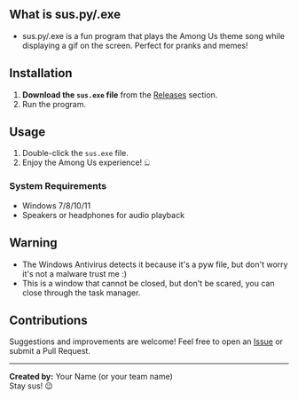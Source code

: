 ## What is sus.py/.exe
- sus.py/.exe is a fun program that plays the Among Us theme song while displaying a gif on the screen. Perfect for pranks and memes!

## Installation

1. **Download the `sus.exe` file** from the [Releases](https://github.com/ufo-lab/among-us-sus/releases) section.
2.   Run the program.

## Usage

1. Double-click the `sus.exe` file.
2. Enjoy the Among Us experience! ඞ

### System Requirements
- Windows 7/8/10/11
- Speakers or headphones for audio playback

## Warning
- The Windows Antivirus detects it because it's a pyw file, but don't worry it's not a malware trust me :)
- This is a window that cannot be closed, but don't be scared, you can close through the task manager.

## Contributions
Suggestions and improvements are welcome! Feel free to open an [Issue](https://github.com/yourusername/sus.exe/issues) or submit a Pull Request.

---

**Created by:** Your Name (or your team name)  
Stay sus! 😉

